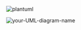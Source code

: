 ![plantuml](http://www.plantuml.com/plantuml/proxy?src=https://raw.githubusercontent.com/Future-Csg3/nkaca-training-docs/main/10_%E6%A4%9C%E8%A8%8E/01_GraphQL/graphql.pu)

![your-UML-diagram-name](http://www.plantuml.com/plantuml/proxy?cache=no&src=https://raw.githubusercontent.com/jonashackt/plantuml-markdown/master/example-uml.iuml)
